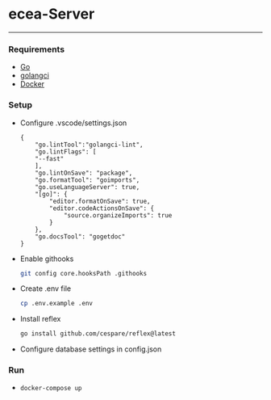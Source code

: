 # ecea-Server
___

### Requirements
* [Go](https://go.dev/)
* [golangci](https://golangci-lint.run/usage/install/)
* [Docker](https://www.docker.com/)

### Setup
* Configure .vscode/settings.json
    ```
    {
        "go.lintTool":"golangci-lint",
        "go.lintFlags": [
        "--fast"
        ],
        "go.lintOnSave": "package",
        "go.formatTool": "goimports",
        "go.useLanguageServer": true,
        "[go]": {
            "editor.formatOnSave": true,
            "editor.codeActionsOnSave": {
                "source.organizeImports": true
            }
        },
        "go.docsTool": "gogetdoc"
    }
    ```
* Enable githooks
    ``` sh
    git config core.hooksPath .githooks
    ``` 
* Create .env file
    ``` sh
    cp .env.example .env
    ```

* Install reflex
   ``` sh
   go install github.com/cespare/reflex@latest
   ```


* Configure database settings in config.json

### Run
* 
    ``` sh
    docker-compose up
    ```
   